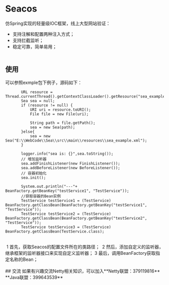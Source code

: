 # Seacos
 仿Spring实现的轻量级IOC框架，线上大型网站验证：
 * 支持注解和配置两种注入方式；
 * 支持拦截监听；
 * 稳定可靠，简单易用；
 <br><br>
## 使用
 可以参照exmple包下例子，源码如下：
 ```
        URL resource = Thread.currentThread().getContextClassLoader().getResource("sea_example.xml");
        Sea sea = null;
        if (resource != null) {
            URI uri = resource.toURI();
            File file = new File(uri);

            String path = file.getPath();
            sea = new Sea(path);
        }else{
            sea = new Sea("E:\\WebCode\\Sea\\src\\main\\resources\\sea_example.xml");
        }

        logger.info("sea is: {}",sea.toString());
        // 增加监听器
        sea.addFinishListener(new FinishListener());
        sea.addBeforeListener(new BeforeListener());
        // 容器初始化
        sea.init();

        System.out.println("---"+ BeanFactory.getBeanKey("testService1", "TestService"));
        //获取容器的Bean实例
        TestService testService1 = (TestService) BeanFactory.getClassBean(BeanFactory.getBeanKey("testService1", "TestService"));
        TestService testService2 = (TestService) BeanFactory.getClassBean(BeanFactory.getBeanKey("testService2", "TestService"));
        TestService testService3 = (TestService) BeanFactory.getClassBean(TestService.class);
  ```
  <br>
  1 首先，获取Seacos的配置文件所在的类路径；
  2 然后，添加自定义的监听器，继承框架的监听器接口来实现自定义监听器；
  3 最后，调用BeanFactory获取指定名称的Bean；
  <br><br>
## 交流
如果有兴趣交流Netty相关知识，可以加入**Netty联盟：379119816**    **Java联盟：399643539**
<br><br>
